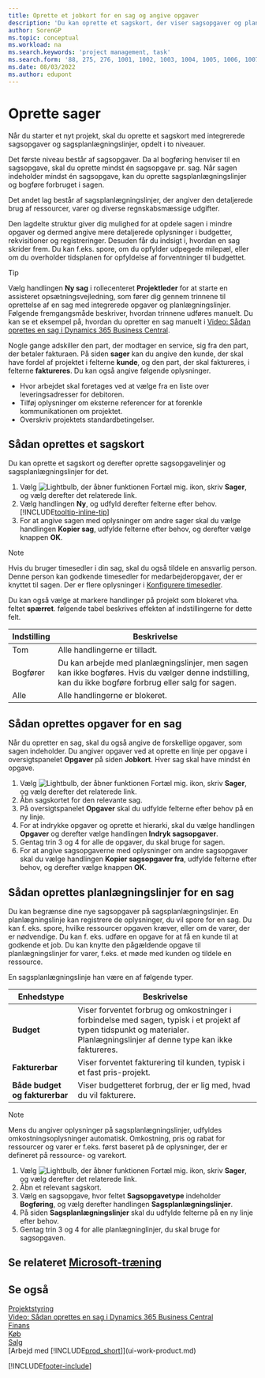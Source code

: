 ```yaml
---
title: Oprette et jobkort for en sag og angive opgaver
description: 'Du kan oprette et sagskort, der viser sagsopgaver og planlægningslinjer, så det er nemmere at administrere status og budgetter for et nyt projekt.'
author: SorenGP
ms.topic: conceptual
ms.workload: na
ms.search.keywords: 'project management, task'
ms.search.form: '88, 275, 276, 1001, 1002, 1003, 1004, 1005, 1006, 1007, 1020'
ms.date: 08/03/2022
ms.author: edupont
---
```

# <a name="create-jobs"></a><a name="create-jobs"></a>Oprette sager

Når du starter et nyt projekt, skal du oprette et sagskort med integrerede sagsopgaver og sagsplanlægningslinjer, opdelt i to niveauer.  

Det første niveau består af sagsopgaver. Da al bogføring henviser til en sagsopgave, skal du oprette mindst én sagsopgave pr. sag. Når sagen indeholder mindst én sagsopgave, kan du oprette sagsplanlægningslinjer og bogføre forbruget i sagen.

Det andet lag består af sagsplanlægningslinjer, der angiver den detaljerede brug af ressourcer, varer og diverse regnskabsmæssige udgifter.

Den lagdelte struktur giver dig mulighed for at opdele sagen i mindre opgaver og dermed angive mere detaljerede oplysninger i budgetter, rekvisitioner og registreringer. Desuden får du indsigt i, hvordan en sag skrider frem. Du kan f.eks. spore, om du opfylder udpegede milepæl, eller om du overholder tidsplanen for opfyldelse af forventninger til budgettet.

> [!TIP]
> Vælg handlingen **Ny sag** i rollecenteret **Projektleder** for at starte en assisteret opsætningsvejledning, som fører dig gennem trinnene til oprettelse af en sag med integrerede opgaver og planlægningslinjer. Følgende fremgangsmåde beskriver, hvordan trinnene udføres manuelt. Du kan se et eksempel på, hvordan du opretter en sag manuelt i [Video: Sådan oprettes en sag i Dynamics 365 Business Central](https://www.youtube.com/watch?v=VqaPWr7BWmw).

Nogle gange adskiller den part, der modtager en service, sig fra den part, der betaler fakturaen. På siden **sager** kan du angive den kunde, der skal have fordel af projektet i felterne **kunde**, og den part, der skal faktureres, i felterne **faktureres**. Du kan også angive følgende oplysninger. 

* Hvor arbejdet skal foretages ved at vælge fra en liste over leveringsadresser for debitoren.
* Tilføj oplysninger om eksterne referencer for at forenkle kommunikationen om projektet.
* Overskriv projektets standardbetingelser.

## <a name="to-create-a-job-card"></a><a name="to-create-a-job-card"></a>Sådan oprettes et sagskort

Du kan oprette et sagskort og derefter oprette sagsopgavelinjer og sagsplanlægningslinjer for det.

1. Vælg ![Lightbulb, der åbner funktionen Fortæl mig.](media/ui-search/search_small.png "Fortæl mig, hvad du vil foretage dig") ikon, skriv **Sager**, og vælg derefter det relaterede link.  
2. Vælg handlingen **Ny**, og udfyld derefter felterne efter behov. [!INCLUDE[tooltip-inline-tip](includes/tooltip-inline-tip_md.md)]
3. For at angive sagen med oplysninger om andre sager skal du vælge handlingen **Kopier sag**, udfylde felterne efter behov, og derefter vælge knappen **OK**.

> [!NOTE]  
> Hvis du bruger timesedler i din sag, skal du også tildele en ansvarlig person. Denne person kan godkende timesedler for medarbejderopgaver, der er knyttet til sagen. Der er flere oplysninger i [Konfigurere timesedler](projects-how-setup-time-sheets.md).

Du kan også vælge at markere handlinger på projekt som blokeret vha. feltet **spærret**. følgende tabel beskrives effekten af indstillingerne for dette felt.

|Indstilling  |Beskrivelse  |
|---------|---------|
|Tom |Alle handlingerne er tilladt.|
|Bogfører    |Du kan arbejde med planlægningslinjer, men sagen kan ikke bogføres. Hvis du vælger denne indstilling, kan du ikke bogføre forbrug eller salg for sagen.|
|Alle  |Alle handlingerne er blokeret.|

## <a name="to-create-tasks-for-a-job"></a><a name="to-create-tasks-for-a-job"></a>Sådan oprettes opgaver for en sag

Når du opretter en sag, skal du også angive de forskellige opgaver, som sagen indeholder. Du angiver opgaver ved at oprette en linje per opgave i oversigtspanelet **Opgaver** på siden **Jobkort**. Hver sag skal have mindst én opgave.

1. Vælg ![Lightbulb, der åbner funktionen Fortæl mig.](media/ui-search/search_small.png "Fortæl mig, hvad du vil foretage dig") ikon, skriv **Sager**, og vælg derefter det relaterede link.
2. Åbn sagskortet for den relevante sag.
3. På oversigtspanelet **Opgaver** skal du udfylde felterne efter behov på en ny linje.
4. For at indrykke opgaver og oprette et hierarki, skal du vælge handlingen **Opgaver** og derefter vælge handlingen **Indryk sagsopgaver**.
5. Gentag trin 3 og 4 for alle de opgaver, du skal bruge for sagen.
6. For at angive sagsopgaverne med oplysninger om andre sagsopgaver skal du vælge handlingen **Kopier sagsopgaver fra**, udfylde felterne efter behov, og derefter vælge knappen **OK**.

## <a name="to-create-planning-lines-for-a-job"></a><a name="to-create-planning-lines-for-a-job"></a>Sådan oprettes planlægningslinjer for en sag

Du kan begrænse dine nye sagsopgaver på sagsplanlægningslinjer. En planlægningslinje kan registrere de oplysninger, du vil spore for en sag. Du kan f. eks. spore, hvilke ressourcer opgaven kræver, eller om de varer, der er nødvendige. Du kan f. eks. udføre en opgave for at få en kunde til at godkende et job. Du kan knytte den pågældende opgave til planlægningslinjer for varer, f.eks. et møde med kunden og tildele en ressource.  

En sagsplanlægningslinje han være en af følgende typer.  

| Enhedstype | Beskrivelse |
| --- | --- |
| **Budget** |Viser forventet forbrug og omkostninger i forbindelse med sagen, typisk i et projekt af typen tidspunkt og materialer. Planlægningslinjer af denne type kan ikke faktureres. |
| **Fakturerbar** |Viser forventet fakturering til kunden, typisk i et fast pris-projekt. |
| **Både budget og fakturerbar** |Viser budgetteret forbrug, der er lig med, hvad du vil fakturere. |

> [!NOTE]
> Mens du angiver oplysninger på sagsplanlægningslinjer, udfyldes omkostningsoplysninger automatisk. Omkostning, pris og rabat for ressourcer og varer er f.eks. først baseret på de oplysninger, der er defineret på ressource- og varekort. 

1. Vælg ![Lightbulb, der åbner funktionen Fortæl mig.](media/ui-search/search_small.png "Fortæl mig, hvad du vil foretage dig") ikon, skriv **Sager**, og vælg derefter det relaterede link.
2. Åbn et relevant sagskort.
3. Vælg en sagsopgave, hvor feltet **Sagsopgavetype** indeholder **Bogføring**, og vælg derefter handlingen **Sagsplanlægningslinjer**.  
4. På siden **Sagsplanlægningslinjer** skal du udfylde felterne på en ny linje efter behov.
5. Gentag trin 3 og 4 for alle planlægninglinjer, du skal bruge for sagsopgaven.

## <a name="see-related-microsoft-training"></a><a name="see-related-microsoft-training"></a>Se relateret [Microsoft-træning](/training/modules/create-new-job/)

## <a name="see-also"></a><a name="see-also"></a>Se også

[Projektstyring](projects-manage-projects.md)  
[Video: Sådan oprettes en sag i Dynamics 365 Business Central](https://www.youtube.com/watch?v=VqaPWr7BWmw)  
[Finans](finance.md)  
[Køb](purchasing-manage-purchasing.md)  
[Salg](sales-manage-sales.md)  
[Arbejd med [!INCLUDE[prod_short](includes/prod_short.md)]](ui-work-product.md)  


[!INCLUDE[footer-include](includes/footer-banner.md)]
